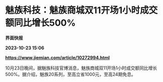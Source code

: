 # 魅族科技：魅族商城双11开场1小时成交额同比增长500%
**界面快报**

**2023-10-23 15:06**

**https://www.jiemian.com/article/10272994.html**

10月23日晚间，据魅族科技官博消息，魅族商城双11开场1小时成交额同比增长500%。据介绍，魅族20系列，至高立省1000元，至高24期免息。